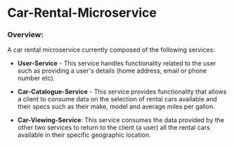# Car-Rental-Microservice

### Overview:
A car rental microservice currently composed of the following services:

- **User-Service** - This service handles functionality related to the user such as providing
a user's details (home address, email or phone number etc).

- **Car-Catalogue-Service** - This service provides functionality that allows a client to consume
data on the selection of rental cars available and their specs such as their
make, model and average miles per gallon.

- **Car-Viewing-Service**: This service consumes the data provided by the other two services to return to the client (a user) all the rental cars available in their specific geographic location.
